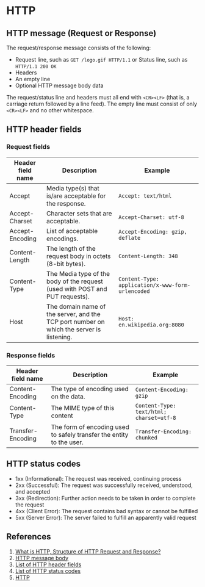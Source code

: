 # HTTP

## HTTP message (Request or Response)

The request/response message consists of the following:

- Request line, such as `GET /logo.gif HTTP/1.1` or Status line, such as `HTTP/1.1 200 OK`
- Headers
- An empty line
- Optional HTTP message body data

The request/status line and headers must all end with `<CR><LF>` (that is, a carriage return followed by a line feed). The empty line must consist of only `<CR><LF>` and no other whitespace.

## HTTP header fields

### Request fields

| Header field name | Description | Example |
| --- | --- | --- |
| Accept | Media type(s) that is/are acceptable for the response. | `Accept: text/html` |
| Accept-Charset | Character sets that are acceptable. | `Accept-Charset: utf-8` |
| Accept-Encoding |	List of acceptable encodings. |	`Accept-Encoding: gzip, deflate` |
| Content-Length | The length of the request body in octets (8-bit bytes). | `Content-Length: 348` |
| Content-Type | The Media type of the body of the request (used with POST and PUT requests). | `Content-Type: application/x-www-form-urlencoded` |
| Host | The domain name of the server, and the TCP port number on which the server is listening. | `Host: en.wikipedia.org:8080` |
 
### Response fields

| Header field name | Description | Example |
| --- | --- | --- |
| Content-Encoding | The type of encoding used on the data. |	`Content-Encoding: gzip` |
| Content-Type | The MIME type of this content | `Content-Type: text/html; charset=utf-8` |
| Transfer-Encoding | The form of encoding used to safely transfer the entity to the user. | `Transfer-Encoding: chunked` |

## HTTP status codes

- 1xx (Informational): The request was received, continuing process
- 2xx (Successful): The request was successfully received, understood, and accepted
- 3xx (Redirection): Further action needs to be taken in order to complete the request
- 4xx (Client Error): The request contains bad syntax or cannot be fulfilled
- 5xx (Server Error): The server failed to fulfill an apparently valid request

## References

1. [What is HTTP, Structure of HTTP Request and Response?](https://www.webnots.com/what-is-http/)
2. [HTTP message body](https://en.wikipedia.org/wiki/HTTP_message_body)
3. [List of HTTP header fields](https://en.wikipedia.org/wiki/List_of_HTTP_header_fields)
4. [List of HTTP status codes](https://en.wikipedia.org/wiki/List_of_HTTP_status_codes)
5. [HTTP](https://developer.mozilla.org/zh-CN/docs/Web/HTTP)

